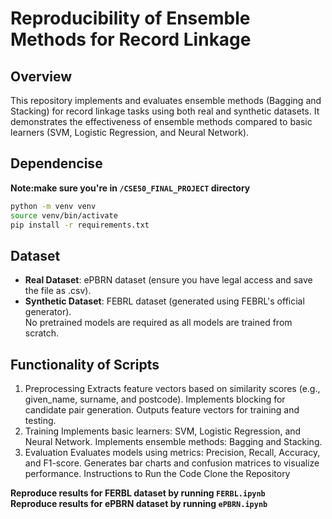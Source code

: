 # Reproducibility of Ensemble Methods for Record Linkage

## Overview

This repository implements and evaluates ensemble methods (Bagging and Stacking) for record linkage tasks using both real and synthetic datasets. It demonstrates the effectiveness of ensemble methods compared to basic learners (SVM, Logistic Regression, and Neural Network).

## Dependencise

**Note:make sure you're in `/CSE50_FINAL_PROJECT` directory**

```sh
python -m venv venv
source venv/bin/activate
pip install -r requirements.txt
```

## Dataset

- **Real Dataset**: ePBRN dataset (ensure you have legal access and save the file as .csv).  
- **Synthetic Dataset**: FEBRL dataset (generated using FEBRL's official generator).  
No pretrained models are required as all models are trained from scratch.

## Functionality of Scripts

1. Preprocessing
   Extracts feature vectors based on similarity scores (e.g., given_name, surname, and postcode).
   Implements blocking for candidate pair generation.
   Outputs feature vectors for training and testing.
2. Training
   Implements basic learners: SVM, Logistic Regression, and Neural Network.
   Implements ensemble methods: Bagging and Stacking.
3. Evaluation
   Evaluates models using metrics: Precision, Recall, Accuracy, and F1-score.
   Generates bar charts and confusion matrices to visualize performance.
   Instructions to Run the Code
   Clone the Repository

**Reproduce results for FERBL dataset by running `FERBL.ipynb`**  
**Reproduce results for ePBRN dataset by running `ePBRN.ipynb`**
